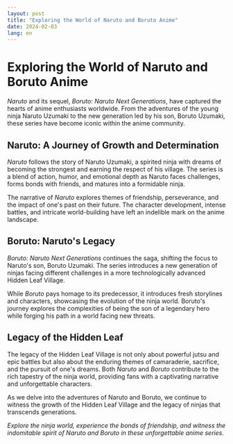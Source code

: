 ```yaml
---
layout: post
title: "Exploring the World of Naruto and Boruto Anime"
date: 2024-02-03
lang: en
---  
```


# Exploring the World of Naruto and Boruto Anime

*Naruto* and its sequel, *Boruto: Naruto Next Generations*, have captured the hearts of anime enthusiasts worldwide. From the adventures of the young ninja Naruto Uzumaki to the new generation led by his son, Boruto Uzumaki, these series have become iconic within the anime community.

## Naruto: A Journey of Growth and Determination

*Naruto* follows the story of Naruto Uzumaki, a spirited ninja with dreams of becoming the strongest and earning the respect of his village. The series is a blend of action, humor, and emotional depth as Naruto faces challenges, forms bonds with friends, and matures into a formidable ninja.

The narrative of *Naruto* explores themes of friendship, perseverance, and the impact of one's past on their future. The character development, intense battles, and intricate world-building have left an indelible mark on the anime landscape.

## Boruto: Naruto's Legacy

*Boruto: Naruto Next Generations* continues the saga, shifting the focus to Naruto's son, Boruto Uzumaki. The series introduces a new generation of ninjas facing different challenges in a more technologically advanced Hidden Leaf Village.

While *Boruto* pays homage to its predecessor, it introduces fresh storylines and characters, showcasing the evolution of the ninja world. Boruto's journey explores the complexities of being the son of a legendary hero while forging his path in a world facing new threats.

## Legacy of the Hidden Leaf

The legacy of the Hidden Leaf Village is not only about powerful jutsu and epic battles but also about the enduring themes of camaraderie, sacrifice, and the pursuit of one's dreams. Both *Naruto* and *Boruto* contribute to the rich tapestry of the ninja world, providing fans with a captivating narrative and unforgettable characters.

As we delve into the adventures of Naruto and Boruto, we continue to witness the growth of the Hidden Leaf Village and the legacy of ninjas that transcends generations.

*Explore the ninja world, experience the bonds of friendship, and witness the indomitable spirit of Naruto and Boruto in these unforgettable anime series.*

